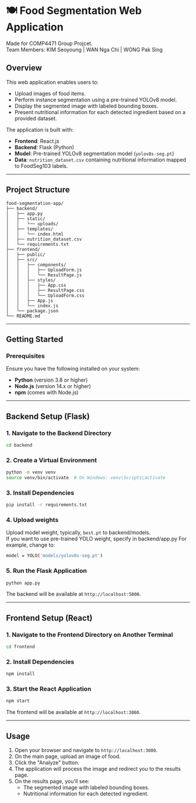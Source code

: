 # 🍽️ Food Segmentation Web Application

Made for COMP4471 Group Projcet.<br>
Team Members: KIM Seoyoung | WAN Nga Chi | WONG Pak Sing

## Overview

This web application enables users to:

- Upload images of food items.
- Perform instance segmentation using a pre-trained YOLOv8 model.
- Display the segmented image with labeled bounding boxes.
- Present nutritional information for each detected ingredient based on a provided dataset.

The application is built with:

- **Frontend**: React.js
- **Backend**: Flask (Python)
- **Model**: Pre-trained YOLOv8 segmentation model (`yolov8s-seg.pt`)
- **Data**: `nutrition_dataset.csv` containing nutritional information mapped to FoodSeg103 labels.

---

## Project Structure

```
food-segmentation-app/
├── backend/
│   ├── app.py
│   ├── static/
│   │   └── uploads/
│   ├── templates/
│   │   └── index.html
│   ├── nutrition_dataset.csv
│   └── requirements.txt
├── frontend/
│   ├── public/
│   ├── src/
│   │   ├── components/
│   │   │   ├── UploadForm.js
│   │   │   └── ResultPage.js
│   │   ├── styles/
│   │   │   ├── App.css
│   │   │   ├── ResultPage.css
│   │   │   └── UploadForm.css
│   │   ├── App.js
│   │   └── index.js
│   └── package.json
└── README.md
```

---

## Getting Started

### Prerequisites

Ensure you have the following installed on your system:

- **Python** (version 3.8 or higher)
- **Node.js** (version 14.x or higher)
- **npm** (comes with Node.js)

---

## Backend Setup (Flask)

### 1. Navigate to the Backend Directory

```bash
cd backend
```

### 2. Create a Virtual Environment

```bash
python -m venv venv
source venv/bin/activate  # On Windows: venv\Scripts\activate
```

### 3. Install Dependencies

```bash
pip install -r requirements.txt
```

### 4. Upload weights

Upload model weight, typically, `best.pt` to backend/models.<br>
If you want to use pre-trained YOLO weight, specify in backend/app.py
For example, change to:

```bash
model = YOLO('models/yolov8s-seg.pt')
```

### 5. Run the Flask Application

```bash
python app.py
```

The backend will be available at `http://localhost:5000`.

---

## Frontend Setup (React)

### 1. Navigate to the Frontend Directory on Another Terminal

```bash
cd frontend
```

### 2. Install Dependencies

```bash
npm install
```

### 3. Start the React Application

```bash
npm start
```

The frontend will be available at `http://localhost:3000`.

---

## Usage

1. Open your browser and navigate to `http://localhost:3000`.
2. On the main page, upload an image of food.
3. Click the "Analyze" button.
4. The application will process the image and redirect you to the results page.
5. On the results page, you'll see:
   - The segmented image with labeled bounding boxes.
   - Nutritional information for each detected ingredient.
